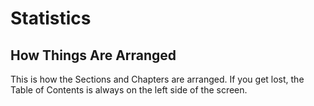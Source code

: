 # Statistics

## How Things Are Arranged
This is how the Sections and Chapters are arranged. If you get lost, the Table of Contents is always on the left side of the screen.  

